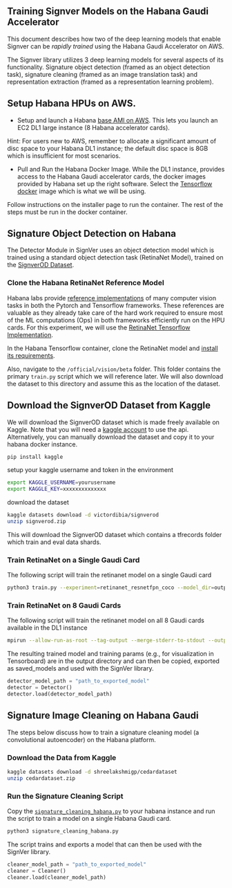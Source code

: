 ## Training Signver Models on the Habana Gaudi Accelerator

This document describes how two of the deep learning models that enable Signver can be _rapidly trained_ using the Habana Gaudi Accelerator on AWS.

The Signver library utilizes 3 deep learning models for several aspects of its functionality. Signature object detection (framed as an object detection task), signature cleaning (framed as an image translation task) and representation extraction (framed as a representation learning problem).

## Setup Habana HPUs on AWS.

- Setup and launch a Habana [base AMI on AWS](https://aws.amazon.com/marketplace/pp/prodview-fw46rwuxrtfse?sr=0-1&ref_=beagle&applicationId=AWSMPContessa). This lets you launch an EC2 DL1 large instance (8 Habana accelerator cards).

Hint: For users new to AWS, remember to allocate a significant amount of disc space to your Habana DL1 instance; the default disc space is 8GB which is insufficient for most scenarios.

- Pull and Run the Habana Docker Image. While the DL1 instance, provides access to the Habana Gaudi accelerator cards, the docker images provided by Habana set up the right software. Select the [Tensorflow docker](https://gallery.ecr.aws/habanalabs/tensorflow-installer) image which is what we will be using.

Follow instructions on the installer page to run the container. The rest of the steps must be run in the docker container.

## Signature Object Detection on Habana

The Detector Module in SignVer uses an object detection model which is trained using a standard object detection task (RetinaNet Model), trained on the [SignverOD Dataset](https://www.kaggle.com/victordibia/signverod/).

### Clone the Habana RetinaNet Reference Model

Habana labs provide [reference implementations](https://github.com/HabanaAI/Model-References) of many computer vision tasks in both the Pytorch and Tensorflow frameworks. These references are valuable as they already take care of the hard work required to ensure most of the ML computations (Ops) in both frameworks efficiently run on the HPU cards. For this experiment, we will use the [RetinaNet Tensorflow Implementation](https://github.com/HabanaAI/Model-References/tree/master/TensorFlow/computer_vision/RetinaNet).

In the Habana Tensorflow container, clone the RetinaNet model and [install its requirements](https://github.com/HabanaAI/Model-References/tree/master/TensorFlow/computer_vision/RetinaNet#install-model-requirements).

Also, navigate to the `/official/vision/beta` folder. This folder contains the primary `train.py` script which we will reference later. We will also download the dataset to this directory and assume this as the location of the dataset.

## Download the SignverOD Dataset from Kaggle

We will download the SignverOD dataset which is made freely available on Kaggle. Note that you will need a [kaggle account](https://www.kaggle.com/docs/api) to use the api. Alternatively, you can manually download the dataset and copy it to your habana docker instance.

```bash
pip install kaggle
```

setup your kaggle username and token in the environment

```bash
export KAGGLE_USERNAME=yourusername
export KAGGLE_KEY=xxxxxxxxxxxxxx
```

download the dataset

```bash
kaggle datasets download -d victordibia/signverod
unzip signverod.zip
```

This will download the SignverOD dataset which contains a tfrecords folder which train and eval data shards.

### Train RetinaNet on a Single Gaudi Card

The following script will train the retinanet model on a single Gaudi card

```bash
python3 train.py --experiment=retinanet_resnetfpn_coco --model_dir=output --mode=train --config_file=configs/experiments/retinanet/config_beta_retinanet_1_hpu_batch_8.yaml --params_override="{task: {init_checkpoint: gs://cloud-tpu-checkpoints/vision-2.0/resnet50_imagenet/ckpt-28080, train_data:{input_path: tfrecords/train*}, validation_data: {input_path: tfrecords/eval*} }}"
```

### Train RetinaNet on 8 Gaudi Cards

The following script will train the retinanet model on all 8 Gaudi cards available in the DL1 instance

```bash
mpirun --allow-run-as-root --tag-output --merge-stderr-to-stdout --output-filename /root/tmp/retinanet_log --bind-to core --map-by socket:PE=4 -np 8 python3 train.py --experiment=retinanet_resnetfpn_coco --model_dir=~/tmp/retina_model --mode=train_and_eval --config_file=configs/experiments/retinanet/config_beta_retinanet_8_hpu_batch_64.yaml --params_override="{task: {init_checkpoint: gs://cloud-tpu-checkpoints/vision-2.0/resnet50_imagenet/ckpt-28080, train_data:{input_path: tfrecords/train*}, validation_data: {input_path: tfrecords/eval*} }}"
```

The resulting trained model and training params (e.g., for visualization in Tensorboard) are in the output directory and can then be copied, exported as saved_models and used with the SignVer library.

```python
detector_model_path = "path_to_exported_model"
detector = Detector()
detector.load(detector_model_path)
```

## Signature Image Cleaning on Habana Gaudi

The steps below discuss how to train a signature cleaning model (a convolutional autoencoder) on the Habana platform.

### Download the Data from Kaggle

```bash
kaggle datasets download -d shreelakshmigp/cedardataset
unzip cedardataset.zip
```

### Run the Signature Cleaning Script

Copy the [`signature_cleaning_habana.py`](signature_cleaning_habana.py) to your habana instance and run the script to train a model on a single Habana Gaudi card.

```bash
python3 signature_cleaning_habana.py
```

The script trains and exports a model that can then be used with the SignVer library.

```python
cleaner_model_path = "path_to_exported_model"
cleaner = Cleaner()
cleaner.load(cleaner_model_path)
```
